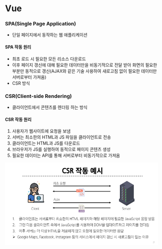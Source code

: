 # Vue

### SPA(Single Page Application)
- 단일 페이지에서 동작하는 웹 애플리케이션
#### SPA 작동 원리
- 최초 로드 시 필요한 모든 리소스 다운로드
- 이후 페이지 갱신에 대해 필요한 데이터만을 비동기적으로 전달 받아 화면의 필요한 부분만 동적으로 갱신(AJAX와 같은 기술 사용하여 새로고침 없이 필요한 데이터만 서버로부터 가져옴)
- CSR 방식

### CSR(Client-side Rendering)
- 클라이언트에서 콘텐츠를 렌더링 하는 방식

#### CSR 작동 원리
1. 사용자가 웹사이트에 요청을 보냄
2. 서버는 최소한의 HTML과 JS 파일을 클라이언트로 전송
3. 클라이언트는 HTML과 JS를 다운로드
4. 브라우저가 JS를 실행하여 동적으로 페이지 콘텐츠 생성
5. 필요한 데이터는 API를 통해 서버로부터 비동기적으로 가져옴


![alt text](image-36.png)